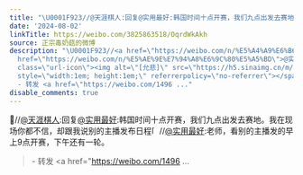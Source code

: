 ```yaml
---
title: "\U0001F923//@天涯棋人:回复@实用最好:韩国时间十点开赛，我们九点出发去赛地。我在现场你都不信，却跟我说别的主播发布日程[允悲]//@实用最好:老师，看别的主播发的早..."
date: '2024-08-02'
linkTitle: https://weibo.com/3825863518/OqrdWkAkh
source: 正宗毒奶菇的微博
description: "\U0001F923//<a href=\"https://weibo.com/n/%E5%A4%A9%E6%B6%AF%E6%A3%8B%E4%BA%BA\">@天涯棋人</a>:回复<a
  href=\"https://weibo.com/n/%E5%AE%9E%E7%94%A8%E6%9C%80%E5%A5%BD\">@实用最好</a>:韩国时间十点开赛，我们九点出发去赛地。我在现场你都不信，却跟我说别的主播发布日程<span
  class=\"url-icon\"><img alt=\"[允悲]\" src=\"https://h5.sinaimg.cn/m/emoticon/icon/default/d_yunbei-a14a649db8.png\"
  style=\"width:1em; height:1em;\" referrerpolicy=\"no-referrer\"></span>//<a href=\"https://weibo.com/n/%E5%AE%9E%E7%94%A8%E6%9C%80%E5%A5%BD\">@实用最好</a>:老师，看别的主播发的早上9点开赛，下午还有一轮。<br><blockquote>
  - 转发 <a href=\"https://weibo.com/1496 ..."
disable_comments: true
---
```

🤣//<a href="https://weibo.com/n/%E5%A4%A9%E6%B6%AF%E6%A3%8B%E4%BA%BA">@天涯棋人</a>:回复<a href="https://weibo.com/n/%E5%AE%9E%E7%94%A8%E6%9C%80%E5%A5%BD">@实用最好</a>:韩国时间十点开赛，我们九点出发去赛地。我在现场你都不信，却跟我说别的主播发布日程<span class="url-icon"><img alt="[允悲]" src="https://h5.sinaimg.cn/m/emoticon/icon/default/d_yunbei-a14a649db8.png" style="width:1em; height:1em;" referrerpolicy="no-referrer"></span>//<a href="https://weibo.com/n/%E5%AE%9E%E7%94%A8%E6%9C%80%E5%A5%BD">@实用最好</a>:老师，看别的主播发的早上9点开赛，下午还有一轮。<br><blockquote> - 转发 <a href="https://weibo.com/1496 ...